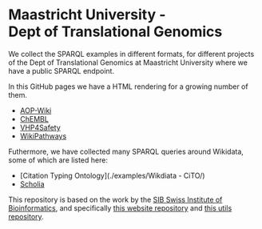 # Maastricht University - Dept&nbsp;of&nbsp;Translational&nbsp;Genomics

We collect the SPARQL examples in different formats,
for different projects of the Dept&nbsp;of&nbsp;Translational&nbsp;Genomics
at Maastricht University where we have a public SPARQL endpoint.

In this GitHub pages we have a HTML rendering for a growing number of them.

 * [AOP-Wiki](./examples/AOPWiki/)
 * [ChEMBL](./examples/ChEMBL/)
 * [VHP4Safety](./examples/VHP4Safety/)
 * [WikiPathways](./examples/WikiPathways/)

Futhermore, we have collected many SPARQL queries around Wikidata, some of which are listed here:

 * [Citation Typing Ontology](./examples/Wikdiata - CiTO/)
 * [Scholia](./examples/Scholia/)

This repository is based on the work by the [SIB Swiss Institute of Bioinformatics](https://www.sib.swiss/),
and specifically [this website repository](https://github.com/sib-swiss/sparql-examples) and
[this utils repository](https://github.com/sib-swiss/sparql-examples-utils/).
